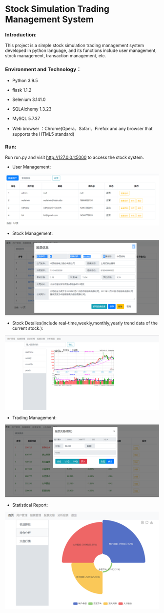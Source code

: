# Stock Simulation Trading Management System

### Introduction: 
This project is a simple stock simulation trading management system developed in python language, and its functions include user management, stock management, transaction management, etc.

### Environment and Technology：

- Python 3.9.5

- flask 1.1.2

- Selenium 3.141.0

- SQLAlchemy 1.3.23

- MySQL 5.7.37

- Web browser ：Chrome(Opera、Safari、Firefox and any browser that supports the HTML5 standard)


### Run:

Run run.py and visit http://127.0.0.1:5000 to access the stock system.

- User Management:

![image](https://github.com/study0913/stock/blob/main/mini_stock-master/mini_stock-master/app/test/img_2.png)

- Stock Management:

![image](https://github.com/study0913/stock/blob/main/mini_stock-master/mini_stock-master/app/test/img_3.png)

- Stock Detailes(include real-time,weekly,monthly,yearly trend data of the current stock.):

![image](https://github.com/study0913/stock/blob/main/mini_stock-master/mini_stock-master/app/test/img_5.png)

- Trading Management:

![image](https://github.com/study0913/stock/blob/main/mini_stock-master/mini_stock-master/app/test/img_4.png)

- Statistical Report:

![image](https://github.com/study0913/stock/blob/main/mini_stock-master/mini_stock-master/app/test/img.png)

